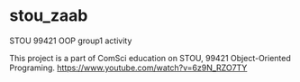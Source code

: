 # stou_zaab
STOU 99421 OOP group1 activity

This project is a part of ComSci education on STOU, 99421 Object-Oriented Programing.
https://www.youtube.com/watch?v=6z9N_RZO7TY
